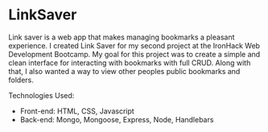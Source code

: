 # LinkSaver

Link saver is a web app that makes managing bookmarks a pleasant experience.  I created Link Saver for my second project at the IronHack Web Development Bootcamp. My goal for this project was to create a simple and clean interface for interacting with bookmarks with full CRUD. Along with that, I also wanted a way to view other peoples public bookmarks and folders. 

Technologies Used:
- Front-end: HTML, CSS, Javascript
- Back-end: Mongo, Mongoose, Express, Node, Handlebars 
